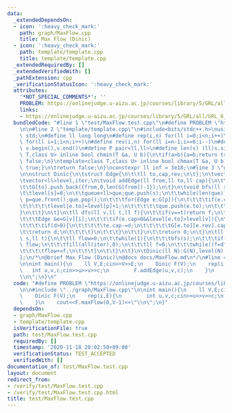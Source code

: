 ```yaml
---
data:
  _extendedDependsOn:
  - icon: ':heavy_check_mark:'
    path: graph/MaxFlow.cpp
    title: Max Flow (Dinic)
  - icon: ':heavy_check_mark:'
    path: template/template.cpp
    title: template/template.cpp
  _extendedRequiredBy: []
  _extendedVerifiedWith: []
  _pathExtension: cpp
  _verificationStatusIcon: ':heavy_check_mark:'
  attributes:
    '*NOT_SPECIAL_COMMENTS*': ''
    PROBLEM: https://onlinejudge.u-aizu.ac.jp/courses/library/5/GRL/all/GRL_6_A
    links:
    - https://onlinejudge.u-aizu.ac.jp/courses/library/5/GRL/all/GRL_6_A
  bundledCode: "#line 1 \"test/MaxFlow.test.cpp\"\n#define PROBLEM \"https://onlinejudge.u-aizu.ac.jp/courses/library/5/GRL/all/GRL_6_A\"\
    \n\n#line 2 \"template/template.cpp\"\n#include<bits/stdc++.h>\nusing namespace\
    \ std;\n#define ll long long\n#define rep(i,n) for(ll i=0;i<n;i++)\n#define REP(i,n)\
    \ for(ll i=1;i<n;i++)\n#define rev(i,n) for(ll i=n-1;i>=0;i--)\n#define all(v)\
    \ v.begin(),v.end()\n#define P pair<ll,ll>\n#define len(s) (ll)s.size()\n \ntemplate<class\
    \ T,class U> inline bool chmin(T &a, U b){\n\tif(a>b){a=b;return true;}\n\treturn\
    \ false;\n}\ntemplate<class T,class U> inline bool chmax(T &a, U b){\n\tif(a<b){a=b;return\
    \ true;}\n\treturn false;\n}\nconstexpr ll inf = 3e18;\n#line 3 \"graph/MaxFlow.cpp\"\
    \n\nstruct Dinic{\n\tstruct Edge{\n\t\tll to,cap,rev;\n\t};\n\tvector<vector<Edge>>G;\n\
    \tvector<ll>level,iter;\n\tvoid addEdge(ll from,ll to,ll cap){\n\t\tG[from].push_back({to,cap,len(G[to])});\n\
    \t\tG[to].push_back({from,0,len(G[from])-1});\n\t}\n\tvoid bfs(ll s){\n\t\tfill(all(level),-1);\n\
    \t\tlevel[s]=0;\n\t\tqueue<ll>que;que.push(s);\n\t\twhile(len(que)){\n\t\t\tll\
    \ p=que.front();que.pop();\n\t\t\tfor(Edge e:G[p]){\n\t\t\t\tif(e.cap>0&&level[e.to]==-1){\n\
    \t\t\t\t\tlevel[e.to]=level[p]+1;\n\t\t\t\t\tque.push(e.to);\n\t\t\t\t}\n\t\t\t\
    }\n\t\t}\n\t}\n\tll dfs(ll v,ll t,ll f){\n\t\tif(v==t)return f;\n\t\tfor(ll &i=iter[v];i<len(G[v]);i++){\n\
    \t\t\tEdge &e=G[v][i];\n\t\t\tif(e.cap>0&&level[e.to]>level[v]){\n\t\t\t\tll d=dfs(e.to,t,min(f,e.cap));\n\
    \t\t\t\tif(d>0){\n\t\t\t\t\te.cap-=d;\n\t\t\t\t\tG[e.to][e.rev].cap+=d;\n\t\t\t\
    \t\treturn d;\n\t\t\t\t}\n\t\t\t}\n\t\t}\n\t\treturn 0;\n\t}\n\tll maxFlow(ll\
    \ s,ll t){\n\t\tll flow=0;\n\t\twhile(1){\n\t\t\tbfs(s);\n\t\t\tif(level[t]<0)return\
    \ flow;\n\t\t\tfill(all(iter),0);\n\t\t\tll f=0;\n\t\t\twhile((f=dfs(s,t,inf))>0){\n\
    \t\t\t\tflow+=f;\n\t\t\t}\n\t\t}\n\t}\n\tDinic(ll N):G(N),level(N),iter(N){}\n\
    };\n/*\n@brief Max Flow (Dinic)\n@docs docs/MaxFlow.md\n*/\n#line 4 \"test/MaxFlow.test.cpp\"\
    \n\nint main(){\n    ll V,E;cin>>V>>E;\n    Dinic F(V);\n    rep(i,E){\n     \
    \   int u,v,c;cin>>u>>v>>c;\n        F.addEdge(u,v,c);\n    }\n    cout<<F.maxFlow(0,V-1)<<\"\
    \\n\";\n}\n"
  code: "#define PROBLEM \"https://onlinejudge.u-aizu.ac.jp/courses/library/5/GRL/all/GRL_6_A\"\
    \n\n#include \"../graph/MaxFlow.cpp\"\n\nint main(){\n    ll V,E;cin>>V>>E;\n\
    \    Dinic F(V);\n    rep(i,E){\n        int u,v,c;cin>>u>>v>>c;\n        F.addEdge(u,v,c);\n\
    \    }\n    cout<<F.maxFlow(0,V-1)<<\"\\n\";\n}"
  dependsOn:
  - graph/MaxFlow.cpp
  - template/template.cpp
  isVerificationFile: true
  path: test/MaxFlow.test.cpp
  requiredBy: []
  timestamp: '2020-11-18 20:02:50+09:00'
  verificationStatus: TEST_ACCEPTED
  verifiedWith: []
documentation_of: test/MaxFlow.test.cpp
layout: document
redirect_from:
- /verify/test/MaxFlow.test.cpp
- /verify/test/MaxFlow.test.cpp.html
title: test/MaxFlow.test.cpp
---
```

